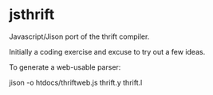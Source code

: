 jsthrift
========

Javascript/Jison port of the thrift compiler.

Initially a coding exercise and excuse to try out a few ideas.

To generate a web-usable parser:

jison -o htdocs/thriftweb.js thrift.y thrift.l